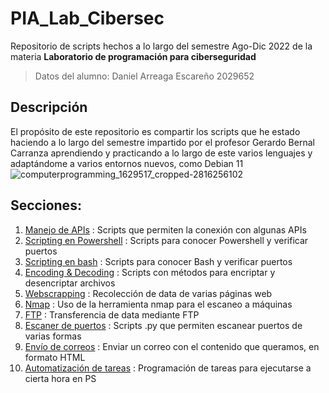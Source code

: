 # PIA_Lab_Cibersec
Repositorio de scripts hechos a lo largo del semestre Ago-Dic 2022 de la materia **Laboratorio de programación para ciberseguridad**
> Datos del alumno:
> Daniel Arreaga Escareño 2029652
## Descripción
El propósito de este repositorio es compartir los scripts que he estado haciendo a lo largo del semestre impartido por el profesor Gerardo Bernal Carranza
aprendiendo y practicando a lo largo de este varios lenguajes y adaptándome a varios entornos nuevos, como Debian 11
![computerprogramming_1629517_cropped-2816256102](https://user-images.githubusercontent.com/111472552/203875320-104642c4-0637-4f70-a702-e7a2d86b5b41.jpg)
## Secciones:
1. [Manejo de APIs](https://github.com/Daremm/PIA_Lab_Cibersec/tree/main/Manejo_de_API) : Scripts que permiten la conexión con algunas APIs
2. [Scripting en Powershell](https://github.com/Daremm/PIA_Lab_Cibersec/tree/main/Scripting_powershell) : Scripts para conocer Powershell y verificar puertos
3. [Scripting en bash](https://github.com/Daremm/PIA_Lab_Cibersec/tree/main/Scripting_bash) : Scripts para conocer Bash y verificar puertos
4. [Encoding & Decoding](https://github.com/Daremm/PIA_Lab_Cibersec/tree/main/Encode_Decode) : Scripts con métodos para encriptar y desencriptar archivos
5. [Webscrapping](https://github.com/Daremm/PIA_Lab_Cibersec/tree/main/Webscrapping) : Recolección de data de varias páginas web
6. [Nmap](https://github.com/Daremm/PIA_Lab_Cibersec/tree/main/Nmap) : Uso de la herramienta nmap para el escaneo a máquinas
7. [FTP](https://github.com/Daremm/PIA_Lab_Cibersec/tree/main/FTP) : Transferencia de data mediante FTP
8. [Escaner de puertos](https://github.com/Daremm/PIA_Lab_Cibersec/tree/main/Scanner_puertos) : Scripts .py que permiten escanear puertos de varias formas
9. [Envío de correos](https://github.com/Daremm/PIA_Lab_Cibersec/tree/main/Envio_correos) : Enviar un correo con el contenido que queramos, en formato HTML
10. [Automatización de tareas](https://github.com/Daremm/PIA_Lab_Cibersec/tree/main/Autom_tareas) : Programación de tareas para ejecutarse a cierta hora en PS
